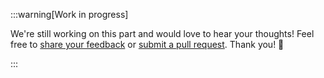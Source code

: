 :::warning[Work in progress]

We're still working on this part and would love to hear your thoughts! Feel free to [share your feedback](https://github.com/rossumai/university/discussions) or [submit a pull request](https://github.com/rossumai/university/pulls). Thank you! 🙏

:::
